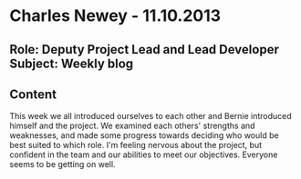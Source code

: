 Charles Newey - 11.10.2013
===============
Role: Deputy Project Lead and Lead Developer
Subject: Weekly blog
---------------

Content
-------

This week we all introduced ourselves to each other and Bernie introduced himself and the project. We examined each others' strengths and weaknesses, and made some progress towards deciding who would be best suited to which role. I'm feeling nervous about the project, but confident in the team and our abilities to meet our objectives. Everyone seems to be getting on well. 
